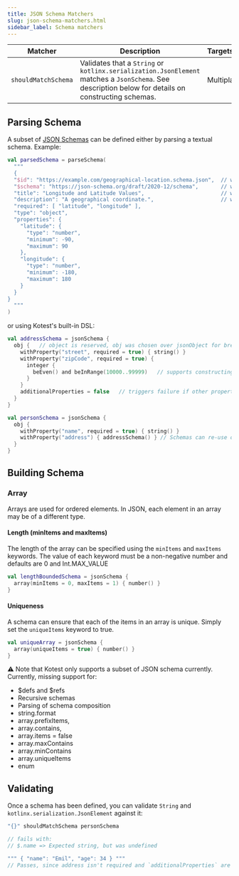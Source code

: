 ```yaml
---
title: JSON Schema Matchers
slug: json-schema-matchers.html
sidebar_label: Schema matchers
---
```


| Matcher             | Description                                                                                                                                         | Targets       |
|---------------------|-----------------------------------------------------------------------------------------------------------------------------------------------------|:--------------|
| `shouldMatchSchema` | Validates that a `String` or `kotlinx.serialization.JsonElement` matches a `JsonSchema`. See description below for details on constructing schemas. | Multiplatform |

## Parsing Schema

A subset of [JSON Schemas](https://json-schema.org/) can be defined either by parsing a textual schema. Example:

```kotlin
val parsedSchema = parseSchema(
  """
  {
  "$id": "https://example.com/geographical-location.schema.json",  // will be ignored
  "$schema": "https://json-schema.org/draft/2020-12/schema",       // will be ignored
  "title": "Longitude and Latitude Values",                        // will be ignored
  "description": "A geographical coordinate.",                     // will be ignored
  "required": [ "latitude", "longitude" ],
  "type": "object",
  "properties": {
    "latitude": {
      "type": "number",
      "minimum": -90,
      "maximum": 90
    },
    "longitude": {
      "type": "number",
      "minimum": -180,
      "maximum": 180
    }
  }
}
  """
)
```

or using Kotest's built-in DSL:

```kotlin
val addressSchema = jsonSchema {
  obj {   // object is reserved, obj was chosen over jsonObject for brevity but could be changed ofc, or jsonObject could be added as alternative.
    withProperty("street", required = true) { string() }
    withProperty("zipCode", required = true) {
      integer {
        beEven() and beInRange(10000..99999)   // supports constructing a matcher that will be used to test values
      }
    }
    additionalProperties = false   // triggers failure if other properties are defined in actual
  }
}

val personSchema = jsonSchema {
  obj {
    withProperty("name", required = true) { string() }
    withProperty("address") { addressSchema() } // Schemas can re-use other schemas 🎉
  }
}
```

## Building Schema

### Array

Arrays are used for ordered elements. In JSON, each element in an array may be of a different type.

#### Length (minItems and maxItems)

The length of the array can be specified using the `minItems` and `maxItems` keywords. The value of each keyword must be a
non-negative number and defaults are 0 and Int.MAX_VALUE
```kotlin
val lengthBoundedSchema = jsonSchema {
  array(minItems = 0, maxItems = 1) { number() }
}
```

#### Uniqueness

A schema can ensure that each of the items in an array is unique. Simply set the `uniqueItems` keyword to true.
```kotlin
val uniqueArray = jsonSchema {
  array(uniqueItems = true) { number() }
}
```

⚠️ Note that Kotest only supports a subset of JSON schema currently. Currently, missing support for:

* $defs and $refs
* Recursive schemas
* Parsing of schema composition
* string.format
* array.prefixItems,
* array.contains,
* array.items = false
* array.maxContains
* array.minContains
* array.uniqueItems
* enum

## Validating

Once a schema has been defined, you can validate `String` and `kotlinx.serialization.JsonElement` against it:

```kotlin
"{}" shouldMatchSchema personSchema

// fails with:
// $.name => Expected string, but was undefined

""" { "name": "Emil", "age": 34 } """
// Passes, since address isn't required and `additionalProperties` are allowed
```

